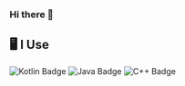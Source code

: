 ### Hi there 👋


<!--START_SECTION-->
<!--END_SECTION:waka-->
## 🖥️ **I Use**
<div id="badges">
  <img src="https://img.shields.io/badge/kotlin-black?style=for-the-badge&logo=kotlin&logoColor=%7F52FF" alt="Kotlin Badge"/>
  <img src="https://img.shields.io/badge/java-white?style=for-the-badge&logo=java&logoColor=%7F52FF" alt="Java Badge"/>
  <img src="https://img.shields.io/badge/c++-white?style=for-the-badge&logo=cpp&logoColor=%5E97D0" alt="C++ Badge"/>
</div>
